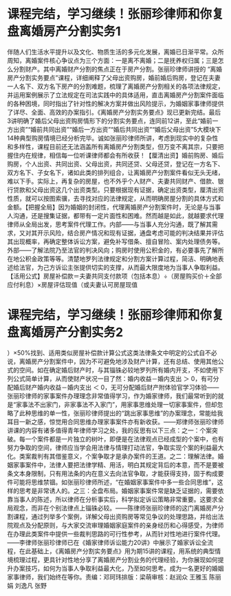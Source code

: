 # 课程完结，学习继续！张丽珍律师和你复盘离婚房产分割实务1

伴随人们生活水平提升以及文化、物质生活的多元化发展，离婚已日渐平常。众所周知，离婚案件核心争议点为三个方面：一是离不离婚；二是抚养权归属；三是怎么分割财产。其中离婚财产分割的焦点正在于房产分割。张丽珍律师讲授的 “离婚房产分割实务要点”课程，详细阐释了父母出资购房，婚前婚后购房，登记在夫妻一人名下、双方名下房产的分割难题，梳理了离婚房产分割相关的各项法律规定，并运用案例展示了立法规定在司法实践中的具体适用，直击离婚房产分割案件面临的各种困境，同时指出了针对性的解决方案并做出风险提示，为婚姻家事律师提供了详尽、全面、高效的办案指引。《离婚房产分割实务要点》现已更新完结。最后3讲明确了婚后父母出资购房情形下的分割实务要点，连同前12讲，至此“婚前一方出资”“婚前共同出资”“婚后一方出资”“婚后共同出资”“婚后父母出资”5大模块下14种典型购房情境已经分析完毕。诚如张丽珍律师所讲，考虑到现实中的复杂性和多样性，课程目前还无法涵盖所有离婚房产分割类型，但万变不离其宗，只要把握住内在规律，相信每一位听课律师都会有所收获！【厘清出资】婚前购房、婚后购房，个人出资、共同出资、父母出资，共同还贷、父母还贷，登记在一方名下、双方名下、子女名下，诸如此类的排列组合，让离婚房产分割案件看似无头无绪，难以下手。实际上，再复杂的房屋，也不外乎个人财产、夫妻共同财产、借款、银行贷款和父母出资这几个出资类型。只要根据现有证据，确定出资类型，厘清出资性质，就可以按图索骥，去寻找对应的法律规定，从而明确房屋分割的具体方式和金额。【把握全局】因为婚姻的封闭性，代理离婚房产分割案件时，无论是与当事人沟通，还是搜集证据，都带有一定片面性和困难。然而越是如此，就越要求代理律师从全局出发，思考案件代理工作。内部——与当事人充分沟通，既了解其需求，又对其开示风险，结合房产情况和现有证据，通盘考虑可能的判决结果并评估其出现概率，再确定整体诉讼方案，避免补写借条、擅自冒险、案内处理债务等。外部——了解法院乃至法官的判决风向；购房时使用公积金的，有必要事先了解所在地公积金政策等等。清楚地罗列法律规定和分割方案计算过程，简洁、明确地表述给法官，为己方诉讼主张提供切实的支撑，从而最大限度地为当事人争取利益。【活用公式】房屋补偿款＝夫妻共同支付款项（包括本息）÷（房屋购买价＋全部应付利息）×房屋评估现值（或夫妻认可房屋现值

# 课程完结，学习继续！张丽珍律师和你复盘离婚房产分割实务2

）×50%找到、适用类似房屋补偿款计算公式这类法律条文中明定的公式自不必说，离婚房产分割案件中，因为不可避免地涉及财产计算，还有总结、使用其他公式的空间。如在确定婚后财产时，与其锱铢必较地罗列所有婚内开支，不如使用下列公式简单计算，从而使财产状况一目了然：婚内收益－婚内支出 ＞ 0，有可分配婚后财产婚内收益－婚内支出 ＜ 0，无可分配婚后财产附体验官学习体验——张丽珍律师的家事案件办理理念非常值得学习，作为婚家律师，我们最常听到的就是“家事法不出家门，非家事法不入家门”，用家事思维处理一切家事案件，但却忽略了此种思维的单一性，张丽珍律师提出的“跳出家事思维”的办案理念，常能给我耳目一新之感，惊觉用合同思维办理家事案件亦有新收获。——郑律师张丽珍律师讲课的内容有诸多值得青年律师学习之处，我的反思有以下三点：之一：个案突破。每一个案件都是一片独立的树叶，即便是在法律观点已经成型的个案中，也有努力争取的空间，律师应当学会用法律与情理打动法官，争取实现个案的利益最大化。类案裁判有其借鉴意义，个案争取才是承办案件的王道。之二：理解法律。婚姻家事案件中，法律人要把法律学精、用活，明白其规定背后的本意，而不是要被条文本身限制，只有用法条的内在意义去向法官争取，才能获得支持，固于构成要件可能将思维禁锢。如张丽珍律师所述，“在婚姻家事案件中多一些合同思维”，这样的思考是非常诱人的。之三：全盘布局。婚姻家事案件常是缺乏证据的，需要依靠当事人的陈述，所以律师在分析事实后，科学拟定诉讼策略非常重要。这要求全局观念，而非在个别法律点上锱铢必较。——陈律师张丽珍律师的这门离婚房产分割课程，通过列举多个案例，详解父母出资购房等常见争议的处理思路，并给出法院观点及分配原则，与大家交流审理婚姻家庭案件的亲身经历和心得感受，为律师在办理此类案件中提供一些裁判思路的可行性参考，从而针对性地进行案件代理。——李律师张丽珍律师已在《婚家律师诉讼能力20讲》中展示了婚家诉讼全流程，在此基础上，《离婚房产分割实务要点》用为期15讲的课程，用系统的典型情境梳理过程，更具针对性地分享了离婚房产分割业务的代理经验，为你展现如何提升办案技巧，如何为当事人争取利益最大化，乃至如何思考。成为一名更好的婚姻家事律师，我们始终在等你。责编：邓珂玮排版：梁萌审核：赵润众 王雅玉 陈丽娟 刘逸凡 张野

